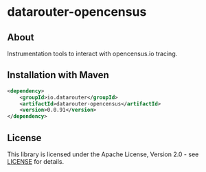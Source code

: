 # datarouter-opencensus

## About
Instrumentation tools to interact with opencensus.io tracing. 

## Installation with Maven

```xml
<dependency>
	<groupId>io.datarouter</groupId>
	<artifactId>datarouter-opencensus</artifactId>
	<version>0.0.91</version>
</dependency>
```

## License

This library is licensed under the Apache License, Version 2.0 - see [LICENSE](../LICENSE) for details.
